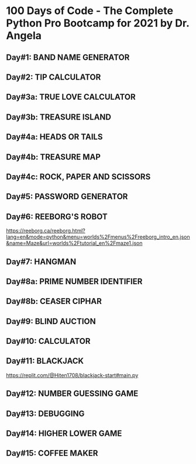 # 100 Days of Code - The Complete Python Pro Bootcamp for 2021 by Dr. Angela

## Day#1: BAND NAME GENERATOR

## Day#2: TIP CALCULATOR

## Day#3a: TRUE LOVE CALCULATOR

## Day#3b: TREASURE ISLAND

## Day#4a: HEADS OR TAILS

## Day#4b: TREASURE MAP

## Day#4c: ROCK, PAPER AND SCISSORS

## Day#5: PASSWORD GENERATOR

## Day#6: REEBORG'S ROBOT

https://reeborg.ca/reeborg.html?lang=en&mode=python&menu=worlds%2Fmenus%2Freeborg_intro_en.json&name=Maze&url=worlds%2Ftutorial_en%2Fmaze1.json

## Day#7: HANGMAN

## Day#8a: PRIME NUMBER IDENTIFIER

## Day#8b: CEASER CIPHAR

## Day#9: BLIND AUCTION

## Day#10: CALCULATOR

## Day#11: BLACKJACK

https://replit.com/@Hiten1708/blackjack-start#main.py

## Day#12: NUMBER GUESSING GAME

## Day#13: DEBUGGING

## Day#14: HIGHER LOWER GAME

## Day#15: COFFEE MAKER
